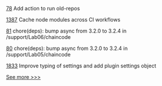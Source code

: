 
[78](https://github.com/hyperledger-labs/hyperledger-community-management-tools/pull/78) Add action to run old-repos

[1387](https://github.com/hyperledger/caliper/pull/1387) Cache node modules across CI workflows

[81](https://github.com/hyperledger-labs/university-course/pull/81) chore(deps): bump async from 3.2.0 to 3.2.4 in /support/Lab06/chaincode

[80](https://github.com/hyperledger-labs/university-course/pull/80) chore(deps): bump async from 3.2.0 to 3.2.4 in /support/Lab05/chaincode

[1833](https://github.com/hyperledger/aries-cloudagent-python/pull/1833) Improve typing of settings and add plugin settings object


[See more >>>](https://start-here.hyperledger.org/pull-requests)
